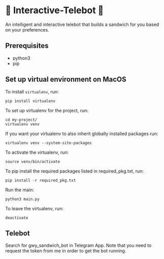 # 🤖 Interactive-Telebot 🤖
An intelligent and interactive telebot that builds a sandwich for you based on your preferences.

## Prerequisites
* python3
* pip

## Set up virtual environment on MacOS
To install ```virtualenv```, run:
```
pip install virtualenv
```

To set up virtualenv for the project, run:
```
cd my-project/
virtualenv venv
```

If you want your virtualenv to also inherit globally installed packages run:
```
virtualenv venv --system-site-packages
```

To activate the virtualenv, run:
```
source venv/bin/activate
```

To pip install the required packages listed in required_pkg.txt, run:
```
pip install -r required_pkg.txt
```

Run the main:
```
python3 main.py
```

To leave the virtualenv, run:
```
deactivate
```

## Telebot
Search for gwy_sandwich_bot in Telegram App. Note that you need to request the token from me in order to get the bot running.
